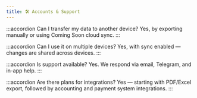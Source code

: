 ```yaml
---
title: 🛠️ Accounts & Support
---
```


:::accordion Can I transfer my data to another device?
Yes, by exporting manually or using <span class="badge badge--success">Coming Soon</span> cloud sync.
:::

:::accordion Can I use it on multiple devices?
Yes, with sync enabled — changes are shared across devices.
:::

:::accordion Is support available?
Yes. We respond via email, Telegram, and in-app help.
:::

:::accordion Are there plans for integrations?
Yes — starting with PDF/Excel export, followed by accounting and payment system integrations.
:::

